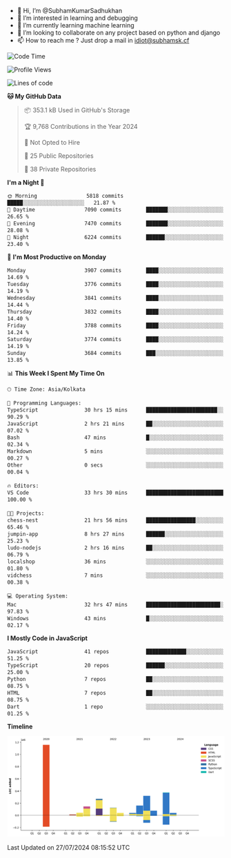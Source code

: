 - 👋 Hi, I’m @SubhamKumarSadhukhan
- 👀 I’m interested in learning and debugging
- 🌱 I’m currently learning machine learning
- 💞️ I’m looking to collaborate on any project based on python and django
- 📫 How to reach me ?
      Just drop a mail in idiot@subhamsk.cf

<!---
SubhamKumarSadhukhan/SubhamKumarSadhukhan is a ✨ special ✨ repository because its `README.md` (this file) appears on your GitHub profile.
You can click the Preview link to take a look at your changes.
--->


<!--START_SECTION:waka-->
![Code Time](http://img.shields.io/badge/Code%20Time-2%2C354%20hrs%2016%20mins-blue)

![Profile Views](http://img.shields.io/badge/Profile%20Views-1-blue)

![Lines of code](https://img.shields.io/badge/From%20Hello%20World%20I%27ve%20Written-2.8%20million%20lines%20of%20code-blue)

**🐱 My GitHub Data** 

> 📦 353.1 kB Used in GitHub's Storage 
 > 
> 🏆 9,768 Contributions in the Year 2024
 > 
> 🚫 Not Opted to Hire
 > 
> 📜 25 Public Repositories 
 > 
> 🔑 38 Private Repositories 
 > 
**I'm a Night 🦉** 

```text
🌞 Morning                5818 commits        █████░░░░░░░░░░░░░░░░░░░░   21.87 % 
🌆 Daytime                7090 commits        ███████░░░░░░░░░░░░░░░░░░   26.65 % 
🌃 Evening                7470 commits        ███████░░░░░░░░░░░░░░░░░░   28.08 % 
🌙 Night                  6224 commits        ██████░░░░░░░░░░░░░░░░░░░   23.40 % 
```
📅 **I'm Most Productive on Monday** 

```text
Monday                   3907 commits        ████░░░░░░░░░░░░░░░░░░░░░   14.69 % 
Tuesday                  3776 commits        ████░░░░░░░░░░░░░░░░░░░░░   14.19 % 
Wednesday                3841 commits        ████░░░░░░░░░░░░░░░░░░░░░   14.44 % 
Thursday                 3832 commits        ████░░░░░░░░░░░░░░░░░░░░░   14.40 % 
Friday                   3788 commits        ████░░░░░░░░░░░░░░░░░░░░░   14.24 % 
Saturday                 3774 commits        ████░░░░░░░░░░░░░░░░░░░░░   14.19 % 
Sunday                   3684 commits        ███░░░░░░░░░░░░░░░░░░░░░░   13.85 % 
```


📊 **This Week I Spent My Time On** 

```text
🕑︎ Time Zone: Asia/Kolkata

💬 Programming Languages: 
TypeScript               30 hrs 15 mins      ███████████████████████░░   90.29 % 
JavaScript               2 hrs 21 mins       ██░░░░░░░░░░░░░░░░░░░░░░░   07.02 % 
Bash                     47 mins             █░░░░░░░░░░░░░░░░░░░░░░░░   02.34 % 
Markdown                 5 mins              ░░░░░░░░░░░░░░░░░░░░░░░░░   00.27 % 
Other                    0 secs              ░░░░░░░░░░░░░░░░░░░░░░░░░   00.04 % 

🔥 Editors: 
VS Code                  33 hrs 30 mins      █████████████████████████   100.00 % 

🐱‍💻 Projects: 
chess-nest               21 hrs 56 mins      ████████████████░░░░░░░░░   65.46 % 
jumpin-app               8 hrs 27 mins       ██████░░░░░░░░░░░░░░░░░░░   25.23 % 
ludo-nodejs              2 hrs 16 mins       ██░░░░░░░░░░░░░░░░░░░░░░░   06.79 % 
localshop                36 mins             ░░░░░░░░░░░░░░░░░░░░░░░░░   01.80 % 
vidchess                 7 mins              ░░░░░░░░░░░░░░░░░░░░░░░░░   00.38 % 

💻 Operating System: 
Mac                      32 hrs 47 mins      ████████████████████████░   97.83 % 
Windows                  43 mins             █░░░░░░░░░░░░░░░░░░░░░░░░   02.17 % 
```

**I Mostly Code in JavaScript** 

```text
JavaScript               41 repos            █████████████░░░░░░░░░░░░   51.25 % 
TypeScript               20 repos            ██████░░░░░░░░░░░░░░░░░░░   25.00 % 
Python                   7 repos             ██░░░░░░░░░░░░░░░░░░░░░░░   08.75 % 
HTML                     7 repos             ██░░░░░░░░░░░░░░░░░░░░░░░   08.75 % 
Dart                     1 repo              ░░░░░░░░░░░░░░░░░░░░░░░░░   01.25 % 
```



**Timeline**

![Lines of Code chart](https://raw.githubusercontent.com/SubhamKumarSadhukhan/SubhamKumarSadhukhan/main/assets/bar_graph.png)


 Last Updated on 27/07/2024 08:15:52 UTC
<!--END_SECTION:waka-->
